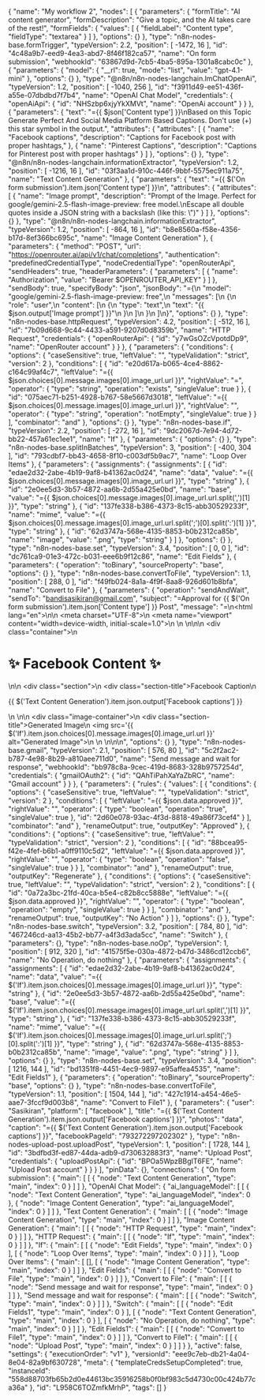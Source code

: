 {
  "name": "My workflow 2",
  "nodes": [
    {
      "parameters": {
        "formTitle": "AI content generator",
        "formDescription": "Give a topic, and the AI takes care of the rest!",
        "formFields": {
          "values": [
            {
              "fieldLabel": "Content type",
              "fieldType": "textarea"
            }
          ]
        },
        "options": {}
      },
      "type": "n8n-nodes-base.formTrigger",
      "typeVersion": 2.2,
      "position": [
        -1472,
        16
      ],
      "id": "4c48a9b7-eed9-4ea3-abd7-8f46f182ca57",
      "name": "On form submission",
      "webhookId": "63867d9d-7cb5-4ba5-895a-1301a8cabc0c"
    },
    {
      "parameters": {
        "model": {
          "__rl": true,
          "mode": "list",
          "value": "gpt-4.1-mini"
        },
        "options": {}
      },
      "type": "@n8n/n8n-nodes-langchain.lmChatOpenAi",
      "typeVersion": 1.2,
      "position": [
        -1040,
        256
      ],
      "id": "f3911d49-ee51-436f-a55e-07dbdbd7f7b4",
      "name": "OpenAI Chat Model",
      "credentials": {
        "openAiApi": {
          "id": "NHSzbp6xjyYkXMVt",
          "name": "OpenAi account"
        }
      }
    },
    {
      "parameters": {
        "text": "={{ $json['Content type'] }}\nBased on this Topic Generate Perfect And Social Media Platform Based Captions. Don't use (+) this star symbol in the output.",
        "attributes": {
          "attributes": [
            {
              "name": "Facebook captions",
              "description": "Captions for Facebook post with proper hashtags,"
            },
            {
              "name": "Pinterest Captions",
              "description": "Captions for Pinterest post with proper hashtags"
            }
          ]
        },
        "options": {}
      },
      "type": "@n8n/n8n-nodes-langchain.informationExtractor",
      "typeVersion": 1.2,
      "position": [
        -1216,
        16
      ],
      "id": "03f3aa1d-910c-446f-9bbf-5575ec911a75",
      "name": "Text Content Generation"
    },
    {
      "parameters": {
        "text": "={{ $('On form submission').item.json['Content type'] }}\n",
        "attributes": {
          "attributes": [
            {
              "name": "Image prompt",
              "description": "Prompt of the Image. Perfect for google/gemini-2.5-flash-image-preview: free model.\nEscape all double quotes inside a JSON string with a backslash (like this: \\\")"
            }
          ]
        },
        "options": {}
      },
      "type": "@n8n/n8n-nodes-langchain.informationExtractor",
      "typeVersion": 1.2,
      "position": [
        -864,
        16
      ],
      "id": "b8e8560a-f58e-4356-b17d-8ef366bc695c",
      "name": "Image Content Generation"
    },
    {
      "parameters": {
        "method": "POST",
        "url": "https://openrouter.ai/api/v1/chat/completions",
        "authentication": "predefinedCredentialType",
        "nodeCredentialType": "openRouterApi",
        "sendHeaders": true,
        "headerParameters": {
          "parameters": [
            {
              "name": "Authorization",
              "value": "Bearer $OPENROUTER_API_KEY"
            }
          ]
        },
        "sendBody": true,
        "specifyBody": "json",
        "jsonBody": "={\n    \"model\": \"google/gemini-2.5-flash-image-preview: free\",\n    \"messages\": [\n        {\n            \"role\": \"user\",\n            \"content\": [\n                {\n                    \"type\": \"text\",\n                    \"text\": \"{{ $json.output['Image prompt'] }}\"\n                }\n            ]\n        }\n    ]\n}",
        "options": {}
      },
      "type": "n8n-nodes-base.httpRequest",
      "typeVersion": 4.2,
      "position": [
        -512,
        16
      ],
      "id": "7b09d668-9c44-4433-a591-9207d0d8359b",
      "name": "HTTP Request",
      "credentials": {
        "openRouterApi": {
          "id": "y7wGsOZcVpotdDp9",
          "name": "OpenRouter account"
        }
      }
    },
    {
      "parameters": {
        "conditions": {
          "options": {
            "caseSensitive": true,
            "leftValue": "",
            "typeValidation": "strict",
            "version": 2
          },
          "conditions": [
            {
              "id": "e20d617a-b065-4ce4-8862-c164c99af4c7",
              "leftValue": "={{ $json.choices[0].message.images[0].image_url.url }}",
              "rightValue": "=",
              "operator": {
                "type": "string",
                "operation": "exists",
                "singleValue": true
              }
            },
            {
              "id": "075aec71-b251-4928-b767-58e5667d3018",
              "leftValue": "={{ $json.choices[0].message.images[0].image_url.url }}",
              "rightValue": "",
              "operator": {
                "type": "string",
                "operation": "notEmpty",
                "singleValue": true
              }
            }
          ],
          "combinator": "and"
        },
        "options": {}
      },
      "type": "n8n-nodes-base.if",
      "typeVersion": 2.2,
      "position": [
        -272,
        16
      ],
      "id": "9dc2067d-7e94-4d72-bb22-457a61ec1ee1",
      "name": "If"
    },
    {
      "parameters": {
        "options": {}
      },
      "type": "n8n-nodes-base.splitInBatches",
      "typeVersion": 3,
      "position": [
        -400,
        304
      ],
      "id": "793cdbf7-bb43-4658-8f10-c003df5b9ac7",
      "name": "Loop Over Items"
    },
    {
      "parameters": {
        "assignments": {
          "assignments": [
            {
              "id": "edae2d32-2abe-4b19-9af8-b41362ac0d24",
              "name": "data",
              "value": "={{ $json.choices[0].message.images[0].image_url.url }}",
              "type": "string"
            },
            {
              "id": "2e0ee5d3-3b57-4872-aa6b-2d55a425e0bd",
              "name": "base",
              "value": "={{ $json.choices[0].message.images[0].image_url.url.split(',')[1] }}",
              "type": "string"
            },
            {
              "id": "137fe338-b386-4373-8c15-abb30529233f",
              "name": "mime",
              "value": "={{ $json.choices[0].message.images[0].image_url.url.split(';')[0].split(':')[1]  }}",
              "type": "string"
            },
            {
              "id": "62d3747a-568e-4135-8853-b0b2312ca85b",
              "name": "image",
              "value": ".png",
              "type": "string"
            }
          ]
        },
        "options": {}
      },
      "type": "n8n-nodes-base.set",
      "typeVersion": 3.4,
      "position": [
        0,
        0
      ],
      "id": "dc761ca9-01e3-472c-b031-eee6b9f12c86",
      "name": "Edit Fields"
    },
    {
      "parameters": {
        "operation": "toBinary",
        "sourceProperty": "base",
        "options": {}
      },
      "type": "n8n-nodes-base.convertToFile",
      "typeVersion": 1.1,
      "position": [
        288,
        0
      ],
      "id": "f49fb024-8a1a-4f9f-8aa8-926d601b8bfa",
      "name": "Convert to File"
    },
    {
      "parameters": {
        "operation": "sendAndWait",
        "sendTo": "bandisasikiran@gmail.com",
        "subject": "=Approval for {{ $('On form submission').item.json['Content type'] }} Post",
        "message": "=<!DOCTYPE html>\n<html lang=\"en\">\n<head>\n  <meta charset=\"UTF-8\">\n  <meta name=\"viewport\" content=\"width=device-width, initial-scale=1.0\">\n  <title>Facebook Content</title>\n  <style>\n    /* Google Fonts */\n    @import url('https://fonts.googleapis.com/css2?family=Inter:wght@400;600;700&display=swap');\n\n    body {\n      font-family: 'Inter', sans-serif;\n      background: linear-gradient(135deg, #e0f7fa, #e3f2fd);\n      margin: 0;\n      padding: 20px;\n      display: flex;\n      justify-content: center;\n      align-items: center;\n      min-height: 100vh;\n    }\n\n    .container {\n      background: #fff;\n      padding: 40px;\n      border-radius: 20px;\n      box-shadow: 0px 10px 25px rgba(0, 0, 0, 0.1);\n      max-width: 800px;\n      width: 100%;\n    }\n\n    h1 {\n      text-align: center;\n      font-weight: 700;\n      margin-bottom: 20px;\n      color: #0d47a1;\n    }\n\n    h1::after {\n      content: \"\";\n      width: 80px;\n      height: 4px;\n      background: #0d47a1;\n      display: block;\n      margin: 10px auto 0;\n      border-radius: 2px;\n    }\n\n    .section {\n      margin-bottom: 25px;\n      background: #f5f9ff;\n      border-left: 6px solid #0d47a1;\n      padding: 18px 20px;\n      border-radius: 12px;\n      transition: transform 0.2s ease, box-shadow 0.2s ease;\n    }\n\n    .section:hover {\n      transform: translateY(-3px);\n      box-shadow: 0 6px 15px rgba(0, 0, 0, 0.08);\n    }\n\n    .section-title {\n      font-weight: 600;\n      font-size: 1.05rem;\n      color: #0d47a1;\n      margin-bottom: 10px;\n    }\n\n    .image-container .section-title {\n      text-align: center;\n      margin-bottom: 15px;\n    }\n\n    .image-container img {\n      max-width: 100%;\n      border-radius: 15px;\n      box-shadow: 0 6px 20px rgba(0, 0, 0, 0.12);\n      transition: transform 0.3s ease;\n    }\n\n    .image-container img:hover {\n      transform: scale(1.03);\n    }\n\n    /* Animation */\n    @keyframes fadeIn {\n      from {\n        opacity: 0;\n        transform: translateY(15px);\n      }\n      to {\n        opacity: 1;\n        transform: translateY(0);\n      }\n    }\n\n    .section, .image-container {\n      animation: fadeIn 0.8s ease forwards;\n    }\n  </style>\n</head>\n<body>\n  <div class=\"container\">\n    <h1>✨ Facebook Content ✨</h1>\n\n    <div class=\"section\">\n      <div class=\"section-title\">Facebook Caption</div>\n      <p>{{ $('Text Content Generation').item.json.output['Facebook captions'] }}</p>\n    </div>\n\n    <div class=\"image-container\">\n      <div class=\"section-title\">Generated Image</div>\n      <img src='{{ $('If').item.json.choices[0].message.images[0].image_url.url }}' alt=\"Generated Image\">\n    </div>\n  </div>\n</body>\n</html>\n",
        "options": {}
      },
      "type": "n8n-nodes-base.gmail",
      "typeVersion": 2.1,
      "position": [
        576,
        80
      ],
      "id": "5c2f2ac2-b787-4e98-8b29-a810aee711d0",
      "name": "Send message and wait for response",
      "webhookId": "bb978c8a-9cec-419d-8683-328b9757254d",
      "credentials": {
        "gmailOAuth2": {
          "id": "QAhTiPahXaYaZbRC",
          "name": "Gmail account"
        }
      }
    },
    {
      "parameters": {
        "rules": {
          "values": [
            {
              "conditions": {
                "options": {
                  "caseSensitive": true,
                  "leftValue": "",
                  "typeValidation": "strict",
                  "version": 2
                },
                "conditions": [
                  {
                    "leftValue": "={{ $json.data.approved }}",
                    "rightValue": "",
                    "operator": {
                      "type": "boolean",
                      "operation": "true",
                      "singleValue": true
                    },
                    "id": "2d60e078-93ac-4f3d-8818-49a86f73cef4"
                  }
                ],
                "combinator": "and"
              },
              "renameOutput": true,
              "outputKey": "Approved"
            },
            {
              "conditions": {
                "options": {
                  "caseSensitive": true,
                  "leftValue": "",
                  "typeValidation": "strict",
                  "version": 2
                },
                "conditions": [
                  {
                    "id": "88bcea95-f42e-4fef-b6b1-a0ff9110c5d2",
                    "leftValue": "={{ $json.data.approved }}",
                    "rightValue": "",
                    "operator": {
                      "type": "boolean",
                      "operation": "false",
                      "singleValue": true
                    }
                  }
                ],
                "combinator": "and"
              },
              "renameOutput": true,
              "outputKey": "Regenerate"
            },
            {
              "conditions": {
                "options": {
                  "caseSensitive": true,
                  "leftValue": "",
                  "typeValidation": "strict",
                  "version": 2
                },
                "conditions": [
                  {
                    "id": "0a72a3bc-21fd-40ca-b5e4-c82b8cc5888e",
                    "leftValue": "={{ $json.data.approved }}",
                    "rightValue": "",
                    "operator": {
                      "type": "boolean",
                      "operation": "empty",
                      "singleValue": true
                    }
                  }
                ],
                "combinator": "and"
              },
              "renameOutput": true,
              "outputKey": "No Action"
            }
          ]
        },
        "options": {}
      },
      "type": "n8n-nodes-base.switch",
      "typeVersion": 3.2,
      "position": [
        784,
        80
      ],
      "id": "467246cd-aa13-45b2-bb77-a4f3d3ada5cc",
      "name": "Switch"
    },
    {
      "parameters": {},
      "type": "n8n-nodes-base.noOp",
      "typeVersion": 1,
      "position": [
        912,
        320
      ],
      "id": "41575f5e-030a-4872-b47d-3486cd12ccb6",
      "name": "No Operation, do nothing"
    },
    {
      "parameters": {
        "assignments": {
          "assignments": [
            {
              "id": "edae2d32-2abe-4b19-9af8-b41362ac0d24",
              "name": "data",
              "value": "={{ $('If').item.json.choices[0].message.images[0].image_url.url }}",
              "type": "string"
            },
            {
              "id": "2e0ee5d3-3b57-4872-aa6b-2d55a425e0bd",
              "name": "base",
              "value": "={{ $('If').item.json.choices[0].message.images[0].image_url.url.split(',')[1] }}",
              "type": "string"
            },
            {
              "id": "137fe338-b386-4373-8c15-abb30529233f",
              "name": "mime",
              "value": "={{ $('If').item.json.choices[0].message.images[0].image_url.url.split(';')[0].split(':')[1] }}",
              "type": "string"
            },
            {
              "id": "62d3747a-568e-4135-8853-b0b2312ca85b",
              "name": "image",
              "value": ".png",
              "type": "string"
            }
          ]
        },
        "options": {}
      },
      "type": "n8n-nodes-base.set",
      "typeVersion": 3.4,
      "position": [
        1216,
        144
      ],
      "id": "bd1351f8-4451-4ec9-9897-e95affea4535",
      "name": "Edit Fields1"
    },
    {
      "parameters": {
        "operation": "toBinary",
        "sourceProperty": "base",
        "options": {}
      },
      "type": "n8n-nodes-base.convertToFile",
      "typeVersion": 1.1,
      "position": [
        1504,
        144
      ],
      "id": "427c1914-a454-46e5-aae7-3fccf9d003b8",
      "name": "Convert to File1"
    },
    {
      "parameters": {
        "user": "Sasikiran",
        "platform": [
          "facebook"
        ],
        "title": "={{ $('Text Content Generation').item.json.output['Facebook captions'] }}",
        "photos": "data",
        "caption": "={{ $('Text Content Generation').item.json.output['Facebook captions'] }}",
        "facebookPageId": "793272297202302"
      },
      "type": "n8n-nodes-upload-post.uploadPost",
      "typeVersion": 1,
      "position": [
        1728,
        144
      ],
      "id": "3bdfbd3f-ed87-44da-adb9-d730632883f3",
      "name": "Upload Post",
      "credentials": {
        "uploadPostApi": {
          "id": "BPOa5WpzBBgIT6FE",
          "name": "Upload Post account"
        }
      }
    }
  ],
  "pinData": {},
  "connections": {
    "On form submission": {
      "main": [
        [
          {
            "node": "Text Content Generation",
            "type": "main",
            "index": 0
          }
        ]
      ]
    },
    "OpenAI Chat Model": {
      "ai_languageModel": [
        [
          {
            "node": "Text Content Generation",
            "type": "ai_languageModel",
            "index": 0
          },
          {
            "node": "Image Content Generation",
            "type": "ai_languageModel",
            "index": 0
          }
        ]
      ]
    },
    "Text Content Generation": {
      "main": [
        [
          {
            "node": "Image Content Generation",
            "type": "main",
            "index": 0
          }
        ]
      ]
    },
    "Image Content Generation": {
      "main": [
        [
          {
            "node": "HTTP Request",
            "type": "main",
            "index": 0
          }
        ]
      ]
    },
    "HTTP Request": {
      "main": [
        [
          {
            "node": "If",
            "type": "main",
            "index": 0
          }
        ]
      ]
    },
    "If": {
      "main": [
        [
          {
            "node": "Edit Fields",
            "type": "main",
            "index": 0
          }
        ],
        [
          {
            "node": "Loop Over Items",
            "type": "main",
            "index": 0
          }
        ]
      ]
    },
    "Loop Over Items": {
      "main": [
        [],
        [
          {
            "node": "Image Content Generation",
            "type": "main",
            "index": 0
          }
        ]
      ]
    },
    "Edit Fields": {
      "main": [
        [
          {
            "node": "Convert to File",
            "type": "main",
            "index": 0
          }
        ]
      ]
    },
    "Convert to File": {
      "main": [
        [
          {
            "node": "Send message and wait for response",
            "type": "main",
            "index": 0
          }
        ]
      ]
    },
    "Send message and wait for response": {
      "main": [
        [
          {
            "node": "Switch",
            "type": "main",
            "index": 0
          }
        ]
      ]
    },
    "Switch": {
      "main": [
        [
          {
            "node": "Edit Fields1",
            "type": "main",
            "index": 0
          }
        ],
        [
          {
            "node": "Text Content Generation",
            "type": "main",
            "index": 0
          }
        ],
        [
          {
            "node": "No Operation, do nothing",
            "type": "main",
            "index": 0
          }
        ]
      ]
    },
    "Edit Fields1": {
      "main": [
        [
          {
            "node": "Convert to File1",
            "type": "main",
            "index": 0
          }
        ]
      ]
    },
    "Convert to File1": {
      "main": [
        [
          {
            "node": "Upload Post",
            "type": "main",
            "index": 0
          }
        ]
      ]
    }
  },
  "active": false,
  "settings": {
    "executionOrder": "v1"
  },
  "versionId": "eee9c7eb-db21-4a04-8e04-82a9bf630728",
  "meta": {
    "templateCredsSetupCompleted": true,
    "instanceId": "558d88703fb65b2d0e44613bc35916258b0f0bf983c5d4730c00c424b77ca36a"
  },
  "id": "L958C6TOZmfkMrhP",
  "tags": []
}
